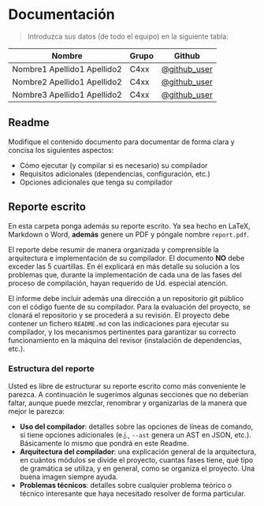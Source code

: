 # Documentación

> Introduzca sus datos (de todo el equipo) en la siguiente tabla:

**Nombre** | **Grupo** | **Github**
--|--|--
Nombre1 Apellido1 Apellido2 | C4xx | [@github_user](https://github.com/<user>)
Nombre2 Apellido1 Apellido2 | C4xx | [@github_user](https://github.com/<user>)
Nombre3 Apellido1 Apellido2 | C4xx | [@github_user](https://github.com/<user>)

## Readme

Modifique el contenido documento para documentar de forma clara y concisa los siguientes aspectos:

- Cómo ejecutar (y compilar si es necesario) su compilador
- Requisitos adicionales (dependencias, configuración, etc.)
- Opciones adicionales que tenga su compilador

## Reporte escrito

En esta carpeta ponga además su reporte escrito. Ya sea hecho en LaTeX, Markdown o Word, **además** genere un PDF y póngale nombre `report.pdf`.

El reporte debe resumir de manera organizada y comprensible la arquitectura e implementación de su compilador.
El documento **NO** debe exceder las 5 cuartillas.
En él explicará en más detalle su solución a los problemas que, durante la implementación de cada una de las fases del proceso de compilación, hayan requerido de Ud. especial atención.

El informe debe incluir además una dirección a un repositorio git público con el código fuente de su compilador. Para la evaluación del proyecto, se clonará el repositorio y se procederá a su revisión. El proyecto debe contener un fichero `README.md` con las indicaciones para ejecutar su compilador, y los mecanismos pertinentes para garantizar su correcto funcionamiento en la máquina del revisor (instalación de dependencias, etc.).

### Estructura del reporte

Usted es libre de estructurar su reporte escrito como más conveniente le parezca. A continuación le sugerimos algunas secciones que no deberían faltar, aunque puede mezclar, renombrar y organizarlas de la manera que mejor le parezca:

- **Uso del compilador**: detalles sobre las opciones de líneas de comando, si tiene opciones adicionales (e.j., `--ast` genera un AST en JSON, etc.). Básicamente lo mismo que pondrá en este Readme.
- **Arquitectura del compilador**: una explicación general de la arquitectura, en cuántos módulos se divide el proyecto, cuantas fases tiene, qué tipo de gramática se utiliza, y en general, como se organiza el proyecto. Una buena imagen siempre ayuda.
- **Problemas técnicos**: detalles sobre cualquier problema teórico o técnico interesante que haya necesitado resolver de forma particular.
